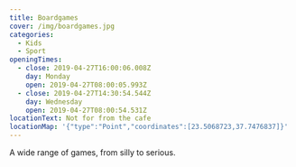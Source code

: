 ```yaml
---
title: Boardgames
cover: /img/boardgames.jpg
categories:
  - Kids
  - Sport
openingTimes:
  - close: 2019-04-27T16:00:06.008Z
    day: Monday
    open: 2019-04-27T08:00:05.993Z
  - close: 2019-04-27T14:30:54.544Z
    day: Wednesday
    open: 2019-04-27T08:00:54.531Z
locationText: Not for from the cafe
locationMap: '{"type":"Point","coordinates":[23.5068723,37.7476837]}'
---
```


A wide range of games, from silly to serious.

